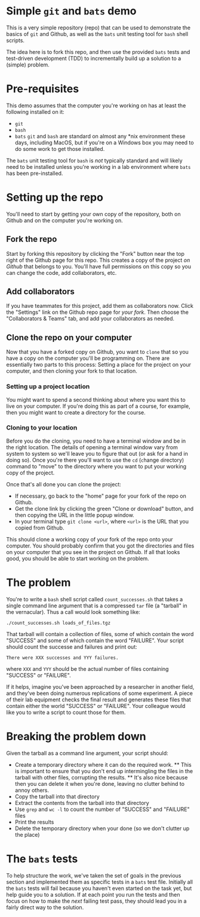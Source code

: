 # Simple `git` and `bats` demo

This is a very simple repository (repo) that can be used to demonstrate the basics
of `git` and Github, as well as the `bats` unit testing tool for `bash` shell
scripts.

The idea here is to fork this repo, and then use the provided `bats` tests and
test-driven development (TDD) to incrementally build up a solution to a
(simple) problem.

# Pre-requisites

This demo assumes that the computer you're working on has at least the following
installed on it:
* `git`
* `bash`
* `bats`
`git` and `bash` are standard on almost any *nix environment these days,
including MacOS, but if you're on a Windows box you may need to do some work
to get those installed.

The `bats` unit testing tool for `bash` is _not_ typically standard and will
likely need to be installed unless you're working in a lab environment where
`bats` has been pre-installed.

# Setting up the repo

You'll need to start by getting your own copy of the repository, both on Github
and on the computer you're working on.

## Fork the repo

Start by forking this repository by clicking the "Fork" button near the top
right of the Github page for this repo. This creates a copy of the project
_on Github_ that belongs to you. You'll have full permissions on this copy so
you can change the code, add collaborators, etc.

## Add collaborators

If you have teammates for this project, add them as collaborators now. Click
the "Settings" link on the Github repo page for _your fork_. Then choose the
"Collaborators & Teams" tab, and add your collaborators as needed.

## Clone the repo on your computer

Now that you have a forked copy on Github, you want to `clone` that so you
have a copy on the computer you'll be programming on. There are essentially
two parts to this process: Setting a place for the project on your computer,
and then cloning your fork to that location.

### Setting up a project location

You might want to spend a second thinking about where you want this to live
on your computer. If you're doing this as part of a course, for example, then
you might want to create a directory for the course.

### Cloning to your location

Before you do the cloning, you need to have a terminal window and be in the
right location. The details of opening a terminal window vary from system to
system so we'll leave you to figure that out (or ask for a hand in doing so).
Once you're there you'll want to use the `cd` (`c`hange `d`irectory) command
to "move" to the directory where you want to put your working copy of the
project.

Once that's all done you can clone the project:
* If necessary, go back to the "home" page for your fork of the repo on Github.
* Get the clone link by clicking the green "Clone or download" button, and then copying the URL in the little popup window.
* In your terminal type `git clone <url>`, where `<url>` is the URL that you copied from Github.

This should clone a working copy of your fork of the repo onto your computer.
You should probably confirm that you got the directories and files on your
computer that you see in the project on Github. If all that looks good, you
should be able to start working on the problem.

# The problem

You're to write a `bash` shell script called `count_successes.sh` that takes
a single command line
argument that is a compressed `tar` file (a "tarball" in the vernacular). Thus
a call would look something like:
```{bash}
./count_successes.sh loads_of_files.tgz
```
That tarball will contain a collection of files, some of which contain the
word "SUCCESS" and some of which contain the word "FAILURE". Your script should
count the successe and failures and print out:

```
There were XXX successes and YYY failures.
```

where `XXX` and `YYY` should be the actual number of files containing "SUCCESS"
or "FAILURE".

If it helps, imagine you've been approached by a researcher in another field,
and they've been doing numerous replications of some experiment. A piece of
their lab equipment checks the final result and generates these files that
contain either the world "SUCCESS" or "FAILURE". Your colleague would like you
to write a script to count those for them.

# Breaking the problem down

Given the tarball as a command line argument, your script should:
* Create a temporary directory where it can do the required work.
** This is important to ensure that you don't end up intermingling the files in the tarball with other files, corrupting the results.
** It's also nice because then you can delete it when you're done, leaving no clutter behind to annoy others.
* Copy the tarball into that directory
* Extract the contents from the tarball into that directory
* Use `grep` and `wc -l` to count the number of "SUCCESS" and "FAILURE" files
* Print the results
* Delete the temporary directory when your done (so we don't clutter up the place)

# The `bats` tests

To help structure the work, we've taken the set of goals in the previous section
and implemented them as specific tests in a `bats` test file. Initially all the
`bats` tests will fail because you haven't even started on the task yet, but
help guide you to a solution. If at each point you run the tests and then focus
on how to make the _next_ failing test pass, they should lead you in a fairly
direct way to the solution.
